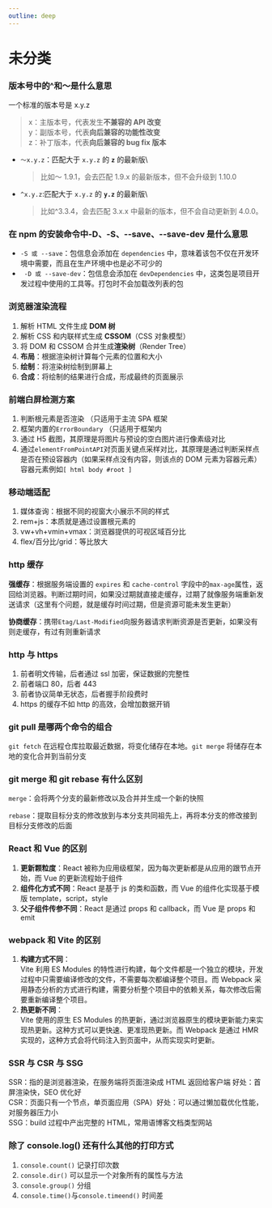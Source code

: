 ```yaml
---
outline: deep
---
```


# 未分类

### 版本号中的^和～是什么意思

一个标准的版本号是 x.y.z

> x：主版本号，代表发生**不兼容的 API 改变**\
> y：副版本号，代表**向后兼容的功能性改变**\
> z：补丁版本，代表**向后兼容的 bug fix 版本**

- `～x.y.z`：匹配大于 `x.y.z` 的 **`z`** 的最新版\
  > 比如～ 1.9.1，会去匹配 1.9.x 的最新版本，但不会升级到 1.10.0
- `^x.y.z`:匹配大于 `x.y.z` 的 **`y.z`** 的最新版\
  > 比如^3.3.4，会去匹配 3.x.x 中最新的版本，但不会自动更新到 4.0.0。

### 在 npm 的安装命令中-D、-S、--save、--save-dev 是什么意思

- `-S 或 --save`：包信息会添加在 `dependencies` 中，意味着该包不仅在开发环境中需要，而且在生产环境中也是必不可少的
- ` -D 或 --save-dev`：包信息会添加在 `devDependencies` 中，这类包是项目开发过程中使用的工具等。打包时不会加载改列表的包

### 浏览器渲染流程

1. 解析 HTML 文件生成 **DOM 树**
2. 解析 CSS 和内联样式生成 **CSSOM**（CSS 对象模型）
3. 将 DOM 和 CSSOM 合并生成**渲染树**（Render Tree）
4. **布局**：根据渲染树计算每个元素的位置和大小
5. **绘制**：将渲染树绘制到屏幕上
6. **合成**：将绘制的结果进行合成，形成最终的页面展示

### 前端白屏检测方案

1. 判断根元素是否渲染 （只适用于主流 SPA 框架
2. 框架内置的`ErrorBoundary` （只适用于框架内
3. 通过 H5 截图，其原理是将图片与预设的空白图片进行像素级对比
4. 通过`elementFromPointAPI`对页面关键点采样对比，其原理是通过判断采样点是否在预设容器内（如果采样点没有内容，则该点的 DOM 元素为容器元素） 容器元素例如`[ html body #root ]`

### 移动端适配

1. 媒体查询：根据不同的视窗大小展示不同的样式
2. rem+js：本质就是通过设置根元素的
3. vw+vh+vmin+vmax：浏览器提供的可视区域百分比
4. flex/百分比/grid：等比放大

### http 缓存

**强缓存**：根据服务端设置的 `expires` 和 `cache-control` 字段中的`max-age`属性，返回给浏览器。判断过期时间，如果没过期就直接走缓存，过期了就像服务端重新发送请求（这里有个问题，就是缓存时间过期，但是资源可能未发生更新）

**协商缓存**：携带`Etag/Last-Modified`向服务器请求判断资源是否更新，如果没有则走缓存，有过有则重新请求

### http 与 https

1. 前者明文传输，后者通过 ssl 加密，保证数据的完整性
2. 前者端口 80，后者 443
3. 前者协议简单无状态，后者握手阶段费时
4. https 的缓存不如 http 的高效，会增加数据开销

### git pull 是哪两个命令的组合

`git fetch` 在远程仓库拉取最近数据，将变化储存在本地。`git merge` 将储存在本地的变化合并到当前分支

### git merge 和 git rebase 有什么区别

`merge`：会将两个分支的最新修改以及合并并生成一个新的快照

`rebase`：提取目标分支的修改放到与本分支共同祖先上，再将本分支的修改接到目标分支修改的后面

### React 和 Vue 的区别

1. **更新颗粒度**：React 被称为应用级框架，因为每次更新都是从应用的跟节点开始，而 Vue 的更新流程始于组件
2. **组件化方式不同**：React 是基于 js 的类和函数，而 Vue 的组件化实现基于模版 template，script，style
3. **父子组件传参不同**：React 是通过 props 和 callback，而 Vue 是 props 和 emit

### webpack 和 Vite 的区别

1. **构建方式不同**：<br/>
   Vite 利用 ES Modules 的特性进行构建，每个文件都是一个独立的模块，开发过程中只需要编译修改的文件，不需要每次都编译整个项目。而 Webpack 采用静态分析的方式进行构建，需要分析整个项目中的依赖关系，每次修改后需要重新编译整个项目。
2. **热更新不同**：<br/>
   Vite 使用的原生 ES Modules 的热更新，通过浏览器原生的模块更新能力来实现热更新。这种方式可以更快速、更准现热更新。而 Webpack 是通过 HMR 实现的，这种方式会将代码注入到页面中，从而实现实时更新。

### SSR 与 CSR 与 SSG

SSR：指的是浏览器渲染，在服务端将页面渲染成 HTML 返回给客户端 好处：首屏渲染快，SEO 优化好<br/>
CSR：页面只有一个节点，单页面应用（SPA）好处：可以通过懒加载优化性能，对服务器压力小<br/>
SSG：build 过程中产出完整的 HTML，常用语博客文档类型网站

### 除了 console.log() 还有什么其他的打印方式

1. `console.count()` 记录打印次数
2. `console.dir()` 可以显示一个对象所有的属性与方法
3. `console.group()` 分组
4. `console.time()`与`console.timeend()` 时间差
